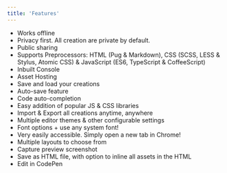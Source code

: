 ```yaml
---
title: 'Features'
---
```


- Works offline
- Privacy first. All creation are private by default.
- Public sharing
- Supports Preprocessors: HTML (Pug & Markdown), CSS (SCSS, LESS & Stylus, Atomic CSS) & JavaScript (ES6, TypeScript & CoffeeScript)
- Inbuilt Console
- Asset Hosting
- Save and load your creations
- Auto-save feature
- Code auto-completion
- Easy addition of popular JS & CSS libraries
- Import & Export all creations anytime, anywhere
- Multiple editor themes & other configurable settings
- Font options + use any system font!
- Very easily accessible. Simply open a new tab in Chrome!
- Multiple layouts to choose from
- Capture preview screenshot
- Save as HTML file, with option to inline all assets in the HTML
- Edit in CodePen
